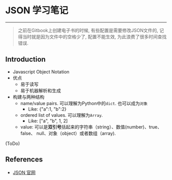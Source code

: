 # JSON 学习笔记
---
> 之前在Gitbook上创建电子书的时候, 有些配置是需要修改JSON文件的, 记得当时就是因为文件中的空格少了, 配置不能生效, 为此浪费了很多时间查找错误.


## Introduction

- Javascript Object Notation
- 优点
    - 易于读写
    - 易于机器解析和生成
- 构建与两种结构
    - name/value pairs. 可以理解为Python中的`dict`. 也可以成为`对象`
        - Like: {"a":1, "b":2} 
    - ordered list of values. 可以理解为`Array`.
        - Like: ["a", "b", 1, 2]
    - value: 可以是**双引号**括起来的字符串（string）、数值(number)、true、false、 null、对象（object）或者数组（array).

(ToDo)
## References
- [JSON 官网](http://json.org/json-zh.html)

